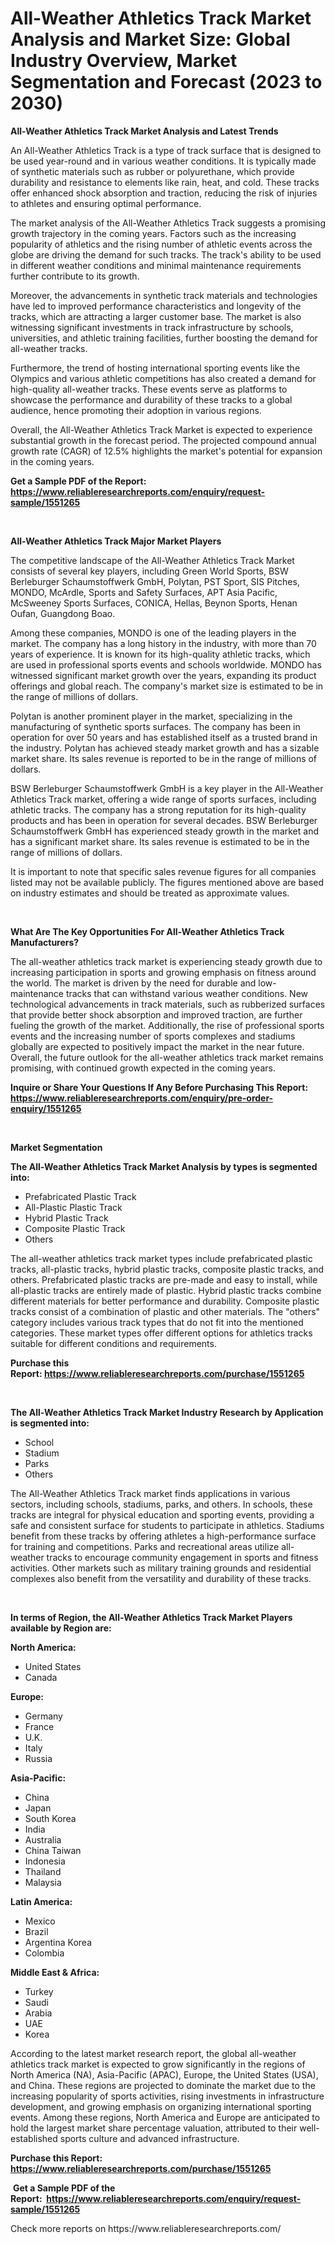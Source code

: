 <p><h1>All-Weather Athletics Track Market Analysis and Market Size: Global Industry Overview, Market Segmentation and Forecast (2023 to 2030)</h1></p><p><strong>All-Weather Athletics Track Market Analysis and Latest Trends</strong></p>
<p><p>An All-Weather Athletics Track is a type of track surface that is designed to be used year-round and in various weather conditions. It is typically made of synthetic materials such as rubber or polyurethane, which provide durability and resistance to elements like rain, heat, and cold. These tracks offer enhanced shock absorption and traction, reducing the risk of injuries to athletes and ensuring optimal performance.</p><p>The market analysis of the All-Weather Athletics Track suggests a promising growth trajectory in the coming years. Factors such as the increasing popularity of athletics and the rising number of athletic events across the globe are driving the demand for such tracks. The track's ability to be used in different weather conditions and minimal maintenance requirements further contribute to its growth.</p><p>Moreover, the advancements in synthetic track materials and technologies have led to improved performance characteristics and longevity of the tracks, which are attracting a larger customer base. The market is also witnessing significant investments in track infrastructure by schools, universities, and athletic training facilities, further boosting the demand for all-weather tracks.</p><p>Furthermore, the trend of hosting international sporting events like the Olympics and various athletic competitions has also created a demand for high-quality all-weather tracks. These events serve as platforms to showcase the performance and durability of these tracks to a global audience, hence promoting their adoption in various regions.</p><p>Overall, the All-Weather Athletics Track Market is expected to experience substantial growth in the forecast period. The projected compound annual growth rate (CAGR) of 12.5% highlights the market's potential for expansion in the coming years.</p></p>
<p><strong>Get a Sample PDF of the Report:&nbsp; <a href="https://www.reliableresearchreports.com/enquiry/request-sample/1551265">https://www.reliableresearchreports.com/enquiry/request-sample/1551265</a></strong></p>
<p>&nbsp;</p>
<p><strong>All-Weather Athletics Track Major Market Players</strong></p>
<p><p>The competitive landscape of the All-Weather Athletics Track Market consists of several key players, including Green World Sports, BSW Berleburger Schaumstoffwerk GmbH, Polytan, PST Sport, SIS Pitches, MONDO, McArdle, Sports and Safety Surfaces, APT Asia Pacific, McSweeney Sports Surfaces, CONICA, Hellas, Beynon Sports, Henan Oufan, Guangdong Boao. </p><p>Among these companies, MONDO is one of the leading players in the market. The company has a long history in the industry, with more than 70 years of experience. It is known for its high-quality athletic tracks, which are used in professional sports events and schools worldwide. MONDO has witnessed significant market growth over the years, expanding its product offerings and global reach. The company's market size is estimated to be in the range of millions of dollars.</p><p>Polytan is another prominent player in the market, specializing in the manufacturing of synthetic sports surfaces. The company has been in operation for over 50 years and has established itself as a trusted brand in the industry. Polytan has achieved steady market growth and has a sizable market share. Its sales revenue is reported to be in the range of millions of dollars.</p><p>BSW Berleburger Schaumstoffwerk GmbH is a key player in the All-Weather Athletics Track market, offering a wide range of sports surfaces, including athletic tracks. The company has a strong reputation for its high-quality products and has been in operation for several decades. BSW Berleburger Schaumstoffwerk GmbH has experienced steady growth in the market and has a significant market share. Its sales revenue is estimated to be in the range of millions of dollars.</p><p>It is important to note that specific sales revenue figures for all companies listed may not be available publicly. The figures mentioned above are based on industry estimates and should be treated as approximate values.</p></p>
<p>&nbsp;</p>
<p><strong>What Are The Key Opportunities For All-Weather Athletics Track Manufacturers?</strong></p>
<p><p>The all-weather athletics track market is experiencing steady growth due to increasing participation in sports and growing emphasis on fitness around the world. The market is driven by the need for durable and low-maintenance tracks that can withstand various weather conditions. New technological advancements in track materials, such as rubberized surfaces that provide better shock absorption and improved traction, are further fueling the growth of the market. Additionally, the rise of professional sports events and the increasing number of sports complexes and stadiums globally are expected to positively impact the market in the near future. Overall, the future outlook for the all-weather athletics track market remains promising, with continued growth expected in the coming years.</p></p>
<p><strong>Inquire or Share Your Questions If Any Before Purchasing This Report: <a href="https://www.reliableresearchreports.com/enquiry/pre-order-enquiry/1551265">https://www.reliableresearchreports.com/enquiry/pre-order-enquiry/1551265</a></strong></p>
<p>&nbsp;</p>
<p><strong>Market Segmentation</strong></p>
<p><strong>The All-Weather Athletics Track Market Analysis by types is segmented into:</strong></p>
<p><ul><li>Prefabricated Plastic Track</li><li>All-Plastic Plastic Track</li><li>Hybrid Plastic Track</li><li>Composite Plastic Track</li><li>Others</li></ul></p>
<p><p>The all-weather athletics track market types include prefabricated plastic tracks, all-plastic tracks, hybrid plastic tracks, composite plastic tracks, and others. Prefabricated plastic tracks are pre-made and easy to install, while all-plastic tracks are entirely made of plastic. Hybrid plastic tracks combine different materials for better performance and durability. Composite plastic tracks consist of a combination of plastic and other materials. The "others" category includes various track types that do not fit into the mentioned categories. These market types offer different options for athletics tracks suitable for different conditions and requirements.</p></p>
<p><strong>Purchase this Report:&nbsp;<a href="https://www.reliableresearchreports.com/purchase/1551265">https://www.reliableresearchreports.com/purchase/1551265</a></strong></p>
<p>&nbsp;</p>
<p><strong>The All-Weather Athletics Track Market Industry Research by Application is segmented into:</strong></p>
<p><ul><li>School</li><li>Stadium</li><li>Parks</li><li>Others</li></ul></p>
<p><p>The All-Weather Athletics Track market finds applications in various sectors, including schools, stadiums, parks, and others. In schools, these tracks are integral for physical education and sporting events, providing a safe and consistent surface for students to participate in athletics. Stadiums benefit from these tracks by offering athletes a high-performance surface for training and competitions. Parks and recreational areas utilize all-weather tracks to encourage community engagement in sports and fitness activities. Other markets such as military training grounds and residential complexes also benefit from the versatility and durability of these tracks.</p></p>
<p>&nbsp;</p>
<p><strong>In terms of Region, the All-Weather Athletics Track Market Players available by Region are:</strong></p>
<p>
    <p> <strong> North America: </strong>
        <ul>
            <li>United States</li>
            <li>Canada</li>
        </ul>
        </p> 
    <p> <strong> Europe: </strong>
        <ul>
            <li>Germany</li>
            <li>France</li>
            <li>U.K.</li>
            <li>Italy</li>
            <li>Russia</li>
        </ul>
        </p> 
    <p> <strong> Asia-Pacific: </strong>
        <ul>
            <li>China</li>
            <li>Japan</li>
            <li>South Korea</li>
            <li>India</li>
            <li>Australia</li>
            <li>China Taiwan</li>
            <li>Indonesia</li>
            <li>Thailand</li>
            <li>Malaysia</li>
        </ul>
        </p> 
    <p> <strong> Latin America: </strong>
        <ul>
            <li>Mexico</li>
            <li>Brazil</li>
            <li>Argentina Korea</li>
            <li>Colombia</li>
        </ul>
        </p> 
    <p> <strong> Middle East & Africa: </strong>
        <ul>
            <li>Turkey</li>
            <li>Saudi</li>
            <li>Arabia</li>
            <li>UAE</li>
            <li>Korea</li>
        </ul>
    </p>
    </p>
<p><p>According to the latest market research report, the global all-weather athletics track market is expected to grow significantly in the regions of North America (NA), Asia-Pacific (APAC), Europe, the United States (USA), and China. These regions are projected to dominate the market due to the increasing popularity of sports activities, rising investments in infrastructure development, and growing emphasis on organizing international sporting events. Among these regions, North America and Europe are anticipated to hold the largest market share percentage valuation, attributed to their well-established sports culture and advanced infrastructure.</p></p>
<p><strong>Purchase this Report: <a href="https://www.reliableresearchreports.com/purchase/1551265">https://www.reliableresearchreports.com/purchase/1551265</a></strong></p>
<p>&nbsp;<strong>Get a Sample PDF of the Report:&nbsp;&nbsp;<a href="https://www.reliableresearchreports.com/enquiry/request-sample/1551265">https://www.reliableresearchreports.com/enquiry/request-sample/1551265</a></strong></p>
<p><strong></strong></p>
<p>Check more reports on https://www.reliableresearchreports.com/</p>